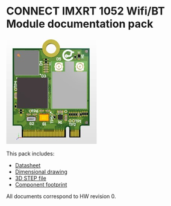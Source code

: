 # CONNECT IMXRT 1052 Wifi/BT Module documentation pack

![Connect imxrt1052 Wifi/BT](/M.2/imxrt1052_Wifi_BT/images/connect_imxrt1052_wifi.jpg)

This pack includes:

* [Datasheet](/M.2/imxrt1052_Wifi_BT/DATASHEET.md)
* [Dimensional drawing](/M.2/imxrt1052_Wifi_BT/MOD_IMXRT_CONNECT_WIFI_DIM.pdf)
* [3D STEP file](/M.2/imxrt1052_Wifi_BT/MOD_IMXRT_WIFI.step)
* [Component footprint](/M.2/imxrt1052_Wifi_BT/Placement_Layout.pdf)

All documents correspond to HW revision 0.
